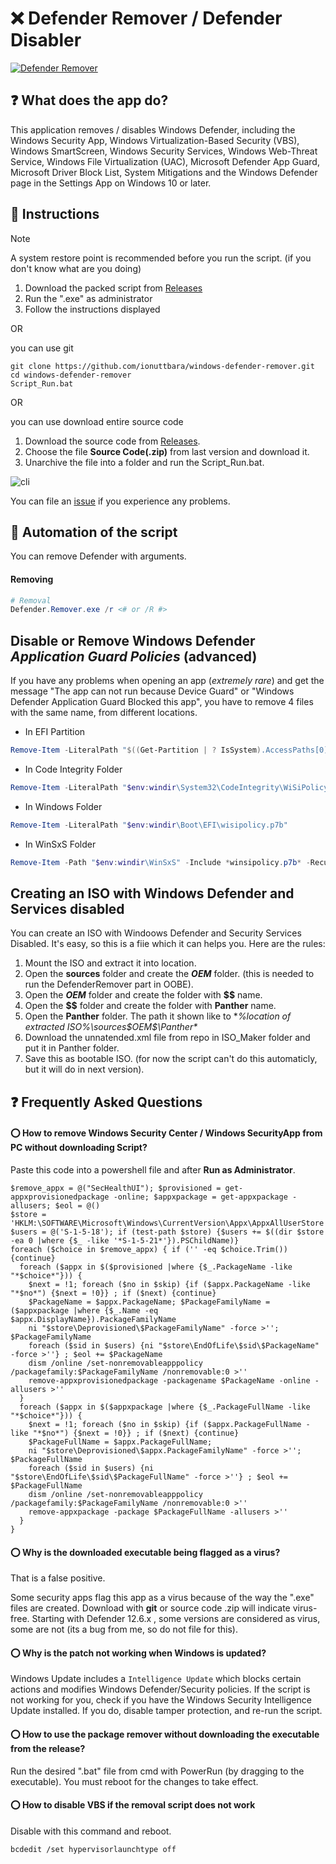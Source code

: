 # ❌️ Defender Remover / Defender Disabler

<a href="https://github.com/ionuttbara/windows-defender-remover">
    <picture>
        <source media="(prefers-color-scheme: dark)" srcset="https://github.com/drunkwinter/windows-defender-remover/assets/38593134/8072a566-5bf0-4f05-9994-808145406bdc">
        <img alt="Defender Remover" src="https://user-images.githubusercontent.com/79479952/239704528-c017473e-1d2a-4d4a-a215-bf71d137b86a.png">
    </picture>
</a>

## ❓️ What does the app do?

This application removes / disables Windows Defender, including the Windows Security App, Windows Virtualization-Based Security (VBS), Windows SmartScreen, Windows Security Services, Windows Web-Threat Service, Windows File Virtualization (UAC), Microsoft Defender App Guard, Microsoft Driver Block List, System Mitigations and the Windows Defender page in the Settings App on Windows 10 or later.


## 📃 Instructions

> [!NOTE]
> A system restore point is recommended before you run the script. (if you don't know what are you doing)

1. Download the packed script from [Releases](https://github.com/jbara2002/windows-defender-remover/releases)
2. Run the ".exe" as administrator
3. Follow the instructions displayed

OR

you can use git

```
git clone https://github.com/ionuttbara/windows-defender-remover.git
cd windows-defender-remover
Script_Run.bat
```


OR 

you can use download entire source code
1. Download the source code from [Releases](https://github.com/jbara2002/windows-defender-remover/releases).
2. Choose the file **Source Code(.zip)** from last version and download it.
3. Unarchive the file into a folder and run the Script_Run.bat.

![cli](https://github.com/drunkwinter/windows-defender-remover/assets/38593134/46007191-0a65-43c2-b451-a993ff90e00e)

You can file an [issue](https://github.com/ionuttbara/windows-defender-remover/issues) if you experience any problems.

## 📃 Automation of the script

You can remove Defender with arguments.

#### Removing

```PowerShell
# Removal
Defender.Remover.exe /r <# or /R #>
```


## Disable or Remove Windows Defender *Application Guard Policies* (advanced)

If you have any problems when opening an app (*extremely rare*) and get the message "The app can not run because Device Guard" or "Windows Defender Application Guard Blocked this app", you have to remove 4 files with the same name, from different locations.


- In EFI Partition

```PowerShell
Remove-Item -LiteralPath "$((Get-Partition | ? IsSystem).AccessPaths[0])Microsoft\Boot\WiSiPolicy.p7b"
```

- In Code Integrity Folder

```PowerShell
Remove-Item -LiteralPath "$env:windir\System32\CodeIntegrity\WiSiPolicy.p7b"
```

- In Windows Folder

```PowerShell
Remove-Item -LiteralPath "$env:windir\Boot\EFI\wisipolicy.p7b"
```

- In WinSxS Folder

```PowerShell
Remove-Item -Path "$env:windir\WinSxS" -Include *winsipolicy.p7b* -Recurse
```

## Creating an ISO with Windows Defender and Services disabled

You can create an ISO with Windoows Defender and Security Services Disabled. It's easy, so this is a fiie which it can helps you.
Here are the rules:
1. Mount the ISO and extract it into location.
2. Open the **sources** folder and create the **$OEM$** folder. (this is needed to run the DefenderRemover part in OOBE).
3. Open the **$OEM$** folder and create the folder with **$$** name.
4. Open the **$$** folder and create the folder with **Panther** name.
5. Open the **Panther** folder.
   The path it shown like to
    **%location of extracted ISO%\sources\$OEM$\$$\Panther\**
6. Download the unnatended.xml file from repo in ISO_Maker folder and put it in Panther folder.
7. Save this as bootable ISO. (for now the script can't do this automaticly, but it will do in next version).
    

## ❓ Frequently Asked Questions
#### ⭕ How to remove Windows Security Center / Windows SecurityApp from PC without downloading Script?
Paste this code into a powershell file and after **Run as Administrator**.
```
$remove_appx = @("SecHealthUI"); $provisioned = get-appxprovisionedpackage -online; $appxpackage = get-appxpackage -allusers; $eol = @()
$store = 'HKLM:\SOFTWARE\Microsoft\Windows\CurrentVersion\Appx\AppxAllUserStore'
$users = @('S-1-5-18'); if (test-path $store) {$users += $((dir $store -ea 0 |where {$_ -like '*S-1-5-21*'}).PSChildName)}
foreach ($choice in $remove_appx) { if ('' -eq $choice.Trim()) {continue}
  foreach ($appx in $($provisioned |where {$_.PackageName -like "*$choice*"})) {
    $next = !1; foreach ($no in $skip) {if ($appx.PackageName -like "*$no*") {$next = !0}} ; if ($next) {continue}
    $PackageName = $appx.PackageName; $PackageFamilyName = ($appxpackage |where {$_.Name -eq $appx.DisplayName}).PackageFamilyName 
    ni "$store\Deprovisioned\$PackageFamilyName" -force >''; $PackageFamilyName  
    foreach ($sid in $users) {ni "$store\EndOfLife\$sid\$PackageName" -force >''} ; $eol += $PackageName
    dism /online /set-nonremovableapppolicy /packagefamily:$PackageFamilyName /nonremovable:0 >''
    remove-appxprovisionedpackage -packagename $PackageName -online -allusers >''
  }
  foreach ($appx in $($appxpackage |where {$_.PackageFullName -like "*$choice*"})) {
    $next = !1; foreach ($no in $skip) {if ($appx.PackageFullName -like "*$no*") {$next = !0}} ; if ($next) {continue}
    $PackageFullName = $appx.PackageFullName; 
    ni "$store\Deprovisioned\$appx.PackageFamilyName" -force >''; $PackageFullName
    foreach ($sid in $users) {ni "$store\EndOfLife\$sid\$PackageFullName" -force >''} ; $eol += $PackageFullName
    dism /online /set-nonremovableapppolicy /packagefamily:$PackageFamilyName /nonremovable:0 >''
    remove-appxpackage -package $PackageFullName -allusers >''
  }
}
```

#### ⭕ Why is the downloaded executable being flagged as a virus?

That is a false positive.

Some security apps flag this app as a virus because of the way the ".exe" files are created. Download with **git** or source code .zip will indicate virus-free.
Starting with Defender 12.6.x , some versions are considered as virus, some are not (its a bug from me, so do not file for this).

#### ⭕ Why is the patch not working when Windows is updated?

Windows Update includes a ```Intelligence Update``` which blocks certain actions and modifies Windows Defender/Security policies.
If the script is not working for you, check if you have the Windows Security Intelligence Update installed. If you do, disable tamper protection, and re-run the script.

#### ⭕ How to use the package remover without downloading the executable from the release?

Run the desired ".bat" file from cmd with PowerRun (by dragging to the executable). You must reboot for the changes to take effect.

#### ⭕ How to disable VBS if the removal script does not work

Disable with this command and reboot.

```
bcdedit /set hypervisorlaunchtype off
```

